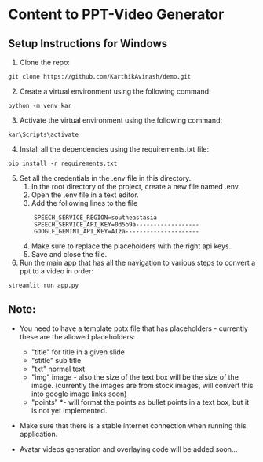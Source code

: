 # Content to PPT-Video Generator
## Setup Instructions for Windows

1. Clone the repo:
```
git clone https://github.com/KarthikAvinash/demo.git
```

2. Create a virtual environment using the following command:
```
python -m venv kar
```

3. Activate the virtual environment using the following command:
```
kar\Scripts\activate
```

4. Install all the dependencies using the requirements.txt file:
```
pip install -r requirements.txt
```

5. Set all the credentials in the .env file in this directory.
    1. In the root directory of the project, create a new file named .env.
    2. Open the .env file in a text editor.
    3. Add the following lines to the file
    ```
        SPEECH_SERVICE_REGION=southeastasia
        SPEECH_SERVICE_API_KEY=0d5b9a------------------
        GOOGLE_GEMINI_API_KEY=AIza---------------------
    ```
    4. Make sure to replace the placeholders with the right api keys.
    5. Save and close the file.
6. Run the main app that has all the navigation to various steps to convert a ppt to a video in order:
```
streamlit run app.py
```

## Note:

- You need to have a template pptx file that has placeholders - currently these are the allowed placeholders:

    - "title" for title in a given slide
    - "stitle" sub title
    - "txt" normal text
    - "img" image - also the size of the text box will be the size of the image. (currently the images are from stock images, will convert this into google image links soon)
    - "points" *- will format the points as bullet points in a text box, but it is not yet implemented.


- Make sure that there is a stable internet connection when running this application.
- Avatar videos generation and overlaying code will be added soon...